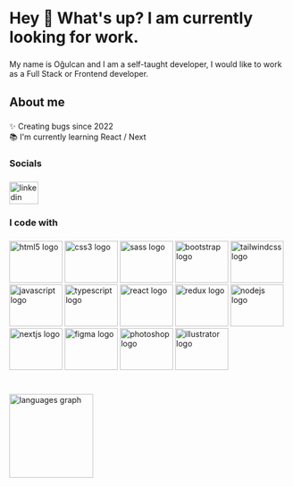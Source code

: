 <h1 align="left">Hey 👋 What's up? I am currently looking for work.</h1>

###

<p align="left">My name is Oğulcan and I am a self-taught developer, I would like to work as a Full Stack or Frontend developer.</p>

###

<h2 align="left">About me</h2>

###

<p align="left">✨ Creating bugs since 2022<br>📚 I'm currently learning React / Next</p>

###

<h3 align="left">Socials</h3>

###

<div align="left">
  <a href="https://www.linkedin.com/in/ogulcanmunogullari/" target="_blank">
    <img src="https://raw.githubusercontent.com/maurodesouza/profile-readme-generator/master/src/assets/icons/social/linkedin/default.svg" width="52" height="40" alt="linkedin logo"  />
  </a>
</div>

###

<h3 align="left">I code with</h3>

###

<div align="left">
  <img src="https://cdn.jsdelivr.net/gh/devicons/devicon/icons/html5/html5-original.svg" height="75" width="95" alt="html5 logo"  />
  <img src="https://cdn.jsdelivr.net/gh/devicons/devicon/icons/css3/css3-original.svg" height="75" width="95" alt="css3 logo"  />
  <img src="https://cdn.jsdelivr.net/gh/devicons/devicon/icons/sass/sass-original.svg" height="75" width="95" alt="sass logo"  />
  <img src="https://cdn.jsdelivr.net/gh/devicons/devicon/icons/bootstrap/bootstrap-original.svg" height="75" width="95" alt="bootstrap logo"  />
  <img src="https://cdn.jsdelivr.net/gh/devicons/devicon/icons/tailwindcss/tailwindcss-original-wordmark.svg" height="75" width="95" alt="tailwindcss logo"  />
  <img src="https://cdn.jsdelivr.net/gh/devicons/devicon/icons/javascript/javascript-original.svg" height="75" width="95" alt="javascript logo"  />
  <img src="https://cdn.jsdelivr.net/gh/devicons/devicon/icons/typescript/typescript-original.svg" height="75" width="95" alt="typescript logo"  />
  <img src="https://cdn.jsdelivr.net/gh/devicons/devicon/icons/react/react-original.svg" height="75" width="95" alt="react logo"  />
  <img src="https://cdn.jsdelivr.net/gh/devicons/devicon/icons/redux/redux-original.svg" height="75" width="95" alt="redux logo"  />
  <img src="https://cdn.jsdelivr.net/gh/devicons/devicon/icons/nodejs/nodejs-original.svg" height="75" width="95" alt="nodejs logo"  />
  <img src="https://cdn.jsdelivr.net/gh/devicons/devicon/icons/nextjs/nextjs-original.svg" height="75" width="95" alt="nextjs logo"  />
  <img src="https://cdn.jsdelivr.net/gh/devicons/devicon/icons/figma/figma-original.svg" height="75" width="95" alt="figma logo"  />
  <img src="https://cdn.jsdelivr.net/gh/devicons/devicon/icons/photoshop/photoshop-plain.svg" height="75" width="95" alt="photoshop logo"  />
  <img src="https://cdn.jsdelivr.net/gh/devicons/devicon/icons/illustrator/illustrator-plain.svg" height="75" width="95" alt="illustrator logo"  />
</div>

###

<br clear="both">

<div align="left">
  <img src="https://github-readme-stats.vercel.app/api/top-langs?locale=en&hide_title=true&layout=compact&card_width=320&langs_count=5&theme=synthwave&hide_border=false&username=ogulcanmunogullari" height="150" alt="languages graph"  />
</div>

###
